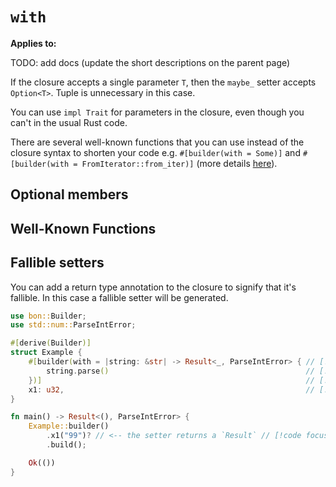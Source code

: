 # `with`

**Applies to:** <Badge type="warning" text="struct fields"/> <Badge type="warning" text="function arguments"/> <Badge type="warning" text="method arguments"/>

TODO: add docs (update the short descriptions on the parent page)


If the closure accepts a single parameter `T`, then the `maybe_` setter accepts `Option<T>`. Tuple is unnecessary in this case.

You can use `impl Trait` for parameters in the closure, even though you can't in the usual Rust code.

There are several well-known functions that you can use instead of the closure syntax to shorten your code e.g. `#[builder(with = Some)]` and `#[builder(with = FromIterator::from_iter)]` (more details [here](../../reference/builder/member/with#well-known-functions)).

## Optional members

<!-- ```rust
// The `maybe_` setter accepts `Option<(u32, u32)>`
Example::builder().maybe_x2(Some((4, 2)));
``` -->


## Well-Known Functions


## Fallible setters

You can add a return type annotation to the closure to signify that it's fallible. In this case a fallible setter will be generated.

```rust
use bon::Builder;
use std::num::ParseIntError;

#[derive(Builder)]
struct Example {
    #[builder(with = |string: &str| -> Result<_, ParseIntError> { // [!code focus]
        string.parse()                                            // [!code focus]
    })]                                                           // [!code focus]
    x1: u32,                                                      // [!code focus]
}

fn main() -> Result<(), ParseIntError> {
    Example::builder()
        .x1("99")? // <-- the setter returns a `Result` // [!code focus]
        .build();

    Ok(())
}
```
